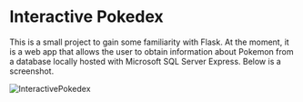 # Interactive Pokedex
This is a small project to gain some familiarity with Flask. At the moment, it is a web app that allows the user to obtain information about Pokemon from a database locally hosted with Microsoft SQL Server Express. Below is a screenshot.

![InteractivePokedex](https://github.com/user-attachments/assets/f40c5ae8-96f7-4552-a65d-d9b73a0e61d2)
